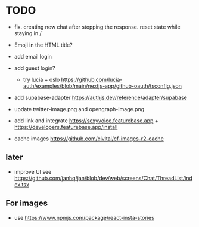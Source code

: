 # TODO

- fix. creating new chat after stopping the response. reset state while staying in /
- Emoji in the HTML title?
- add email login
- add guest login?
  - try lucia + oslo <https://github.com/lucia-auth/examples/blob/main/nextjs-app/github-oauth/tsconfig.json>
- add supabase-adapter <https://authjs.dev/reference/adapter/supabase>
- update twitter-image.png and opengraph-image.png
- add link and integrate <https://sexyvoice.featurebase.app> + <https://developers.featurebase.app/install>

- cache images <https://github.com/civitai/cf-images-r2-cache>

## later

- improve UI see https://github.com/janhq/jan/blob/dev/web/screens/Chat/ThreadList/index.tsx

## For images

- use <https://www.npmjs.com/package/react-insta-stories>
